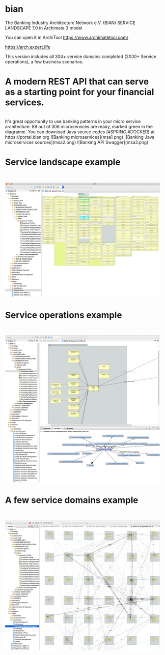 # bian

The Banking Industry Architecture Network e.V. (BIAN) SERVICE LANDSCAPE 7.0 in Archimate 3 model

You can open it in ArchiTool https://www.archimatetool.com/

https://arch.expert.life

This version includes all 304+ service domains completed (2000+ Service operations), a few business scenarios.

<H1>A modern REST API that can serve as a starting point for your financial services.</H1><br>
It's great opportunity to use banking patterns in your micro service architecture.
88 out of 306 microservices are ready, marked green in the diagramm.
You can download Java source codes (#SPRING,#DOCKER) at https://portal.bian.org
![Banking microservices](msa1.png)
![Banking Java microservices sources](msa2.png)
![Banking API Swagger](msa3.png)

<H1>Service landscape example</H1><br>

![BIAN service landscape demo.png](BIAN%20service%20landscape%20demo.png)

<H1>Service operations example</H1><br>

![BIAN one service operations example.png](BIAN%20one%20service%20operations%20example.png)

<H1> A few service domains example</H1><br>

![BIAN relations between services example.png](BIAN%20relations%20between%20services%20example.png)

